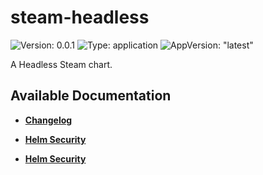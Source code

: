 # steam-headless

![Version: 0.0.1](https://img.shields.io/badge/Version-0.0.1-informational?style=flat-square) ![Type: application](https://img.shields.io/badge/Type-application-informational?style=flat-square) ![AppVersion: "latest"](https://img.shields.io/badge/AppVersion-"latest"-informational?style=flat-square)

A Headless Steam chart.

## Available Documentation

- [**Changelog**](CHANGELOG)

- [**Helm Security**](container-security)

- [**Helm Security**](helm-security)

